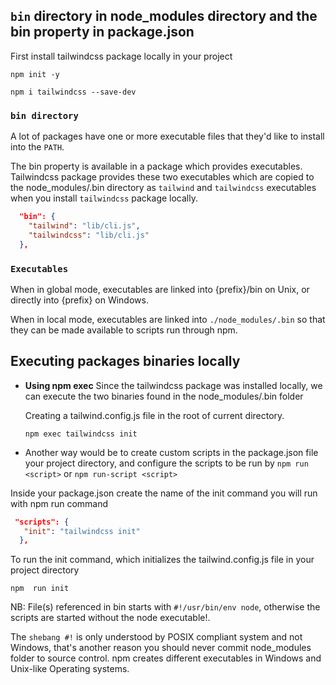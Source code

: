 <!-- @format -->

## **`bin` directory in node_modules directory and the bin property in package.json**

First install tailwindcss package locally in your project
```shell
npm init -y 

npm i tailwindcss --save-dev
```

### `bin directory`
A lot of packages have one or more executable files that they'd like to install into the `PATH`.

The bin property is available in a package which provides executables. Tailwindcss package provides these two executables which are copied to the node_modules/.bin directory as `tailwind` and `tailwindcss` executables when you install `tailwindcss` package locally.

```json
  "bin": {
    "tailwind": "lib/cli.js",
    "tailwindcss": "lib/cli.js"
  },
```
### `Executables`
When in global mode, executables are linked into {prefix}/bin on Unix, or directly into {prefix} on Windows.

When in local mode, executables are linked into `./node_modules/.bin` so that they can be made available to scripts run through npm.

## Executing packages binaries locally
- **Using npm exec**
Since the tailwindcss package was installed locally, we can execute the two binaries found in the node_modules/.bin folder

   Creating a tailwind.config.js file in the root of current directory.
   ```shell
  npm exec tailwindcss init
  ```
- Another way would be to create custom scripts in the package.json file your project directory, and configure the scripts to be run by `npm run <script>` or `npm run-script <script>`

Inside your package.json create the name of the init command you will run with npm run command
```json
 "scripts": {
   "init": "tailwindcss init"
  },
```

To run the init command, which initializes the tailwind.config.js file in your project directory

```shell
npm  run init
```
 

 NB: File(s) referenced in bin starts with `#!/usr/bin/env node`, otherwise the scripts are started without the node executable!.

 The `shebang #!` is only understood by POSIX compliant system and not Windows, that's another reason you should never commit node_modules folder to source control. npm creates different executables in Windows and Unix-like Operating systems.

